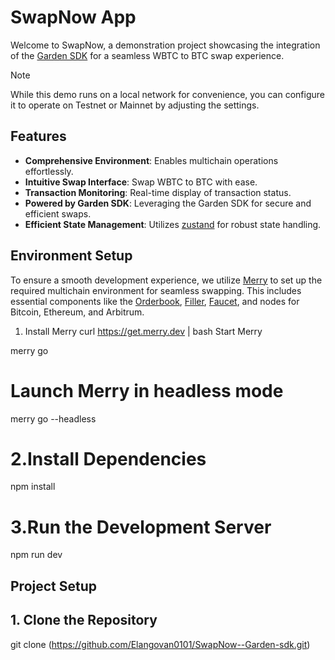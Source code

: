 # SwapNow App

Welcome to SwapNow, a demonstration project showcasing the integration of the [Garden SDK](https://docs.garden.finance/developers/sdk/) for a seamless WBTC to BTC swap experience.

> [!NOTE]
> While this demo runs on a local network for convenience, you can configure it to operate on Testnet or Mainnet by adjusting the settings.

## Features

- **Comprehensive Environment**: Enables multichain operations effortlessly.
- **Intuitive Swap Interface**: Swap WBTC to BTC with ease.
- **Transaction Monitoring**: Real-time display of transaction status.
- **Powered by Garden SDK**: Leveraging the Garden SDK for secure and efficient swaps.
- **Efficient State Management**: Utilizes [zustand](https://zustand-demo.pmnd.rs/) for robust state handling.

## Environment Setup

To ensure a smooth development experience, we utilize [Merry](https://docs.garden.finance/developers/merry/) to set up the required multichain environment for seamless swapping. This includes essential components like the [Orderbook](https://docs.garden.finance/developers/fundamentals/orderbook/), [Filler](https://docs.garden.finance/developers/fundamentals/filler/), [Faucet](https://www.alchemy.com/faucets#faucets-switchback-right-light), and nodes for Bitcoin, Ethereum, and Arbitrum.

1. Install Merry
curl https://get.merry.dev | bash
Start Merry

merry go



# Launch Merry in headless mode
merry go --headless

# 2.Install Dependencies
npm install

# 3.Run the Development Server
npm run dev


## Project Setup

## 1. **Clone the Repository**

git clone (https://github.com/Elangovan0101/SwapNow--Garden-sdk.git)

